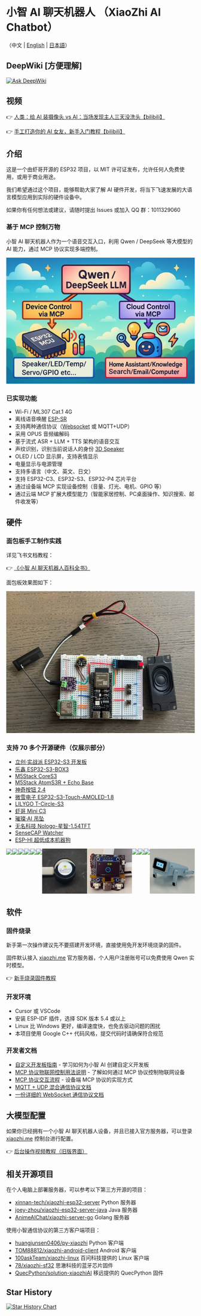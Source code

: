 # 小智 AI 聊天机器人 （XiaoZhi AI Chatbot）
（中文 | [English](README_en.md) | [日本語](README_ja.md)）

## DeepWiki [方便理解]
[![Ask DeepWiki](https://deepwiki.com/badge.svg)](https://deepwiki.com/Ky1eYang/xiaozhi-esp32)

## 视频

👉 [人类：给 AI 装摄像头 vs AI：当场发现主人三天没洗头【bilibili】](https://www.bilibili.com/video/BV1bpjgzKEhd/)

👉 [手工打造你的 AI 女友，新手入门教程【bilibili】](https://www.bilibili.com/video/BV1XnmFYLEJN/)

## 介绍

这是一个由虾哥开源的 ESP32 项目，以 MIT 许可证发布，允许任何人免费使用，或用于商业用途。

我们希望通过这个项目，能够帮助大家了解 AI 硬件开发，将当下飞速发展的大语言模型应用到实际的硬件设备中。

如果你有任何想法或建议，请随时提出 Issues 或加入 QQ 群：1011329060

### 基于 MCP 控制万物

小智 AI 聊天机器人作为一个语音交互入口，利用 Qwen / DeepSeek 等大模型的 AI 能力，通过 MCP 协议实现多端控制。

![通过MCP控制万物](docs/mcp-based-graph.jpg)

### 已实现功能

- Wi-Fi / ML307 Cat.1 4G
- 离线语音唤醒 [ESP-SR](https://github.com/espressif/esp-sr)
- 支持两种通信协议（[Websocket](docs/websocket.md) 或 MQTT+UDP）
- 采用 OPUS 音频编解码
- 基于流式 ASR + LLM + TTS 架构的语音交互
- 声纹识别，识别当前说话人的身份 [3D Speaker](https://github.com/modelscope/3D-Speaker)
- OLED / LCD 显示屏，支持表情显示
- 电量显示与电源管理
- 支持多语言（中文、英文、日文）
- 支持 ESP32-C3、ESP32-S3、ESP32-P4 芯片平台
- 通过设备端 MCP 实现设备控制（音量、灯光、电机、GPIO 等）
- 通过云端 MCP 扩展大模型能力（智能家居控制、PC桌面操作、知识搜索、邮件收发等）

## 硬件

### 面包板手工制作实践

详见飞书文档教程：

👉 [《小智 AI 聊天机器人百科全书》](https://ccnphfhqs21z.feishu.cn/wiki/F5krwD16viZoF0kKkvDcrZNYnhb?from=from_copylink)

面包板效果图如下：

![面包板效果图](docs/v1/wiring2.jpg)

### 支持 70 多个开源硬件（仅展示部分）

- <a href="https://oshwhub.com/li-chuang-kai-fa-ban/li-chuang-shi-zhan-pai-esp32-s3-kai-fa-ban" target="_blank" title="立创·实战派 ESP32-S3 开发板">立创·实战派 ESP32-S3 开发板</a>
- <a href="https://github.com/espressif/esp-box" target="_blank" title="乐鑫 ESP32-S3-BOX3">乐鑫 ESP32-S3-BOX3</a>
- <a href="https://docs.m5stack.com/zh_CN/core/CoreS3" target="_blank" title="M5Stack CoreS3">M5Stack CoreS3</a>
- <a href="https://docs.m5stack.com/en/atom/Atomic%20Echo%20Base" target="_blank" title="AtomS3R + Echo Base">M5Stack AtomS3R + Echo Base</a>
- <a href="https://gf.bilibili.com/item/detail/1108782064" target="_blank" title="神奇按钮 2.4">神奇按钮 2.4</a>
- <a href="https://www.waveshare.net/shop/ESP32-S3-Touch-AMOLED-1.8.htm" target="_blank" title="微雪电子 ESP32-S3-Touch-AMOLED-1.8">微雪电子 ESP32-S3-Touch-AMOLED-1.8</a>
- <a href="https://github.com/Xinyuan-LilyGO/T-Circle-S3" target="_blank" title="LILYGO T-Circle-S3">LILYGO T-Circle-S3</a>
- <a href="https://oshwhub.com/tenclass01/xmini_c3" target="_blank" title="虾哥 Mini C3">虾哥 Mini C3</a>
- <a href="https://oshwhub.com/movecall/cuican-ai-pendant-lights-up-y" target="_blank" title="Movecall CuiCan ESP32S3">璀璨·AI 吊坠</a>
- <a href="https://github.com/WMnologo/xingzhi-ai" target="_blank" title="无名科技Nologo-星智-1.54">无名科技 Nologo-星智-1.54TFT</a>
- <a href="https://www.seeedstudio.com/SenseCAP-Watcher-W1-A-p-5979.html" target="_blank" title="SenseCAP Watcher">SenseCAP Watcher</a>
- <a href="https://www.bilibili.com/video/BV1BHJtz6E2S/" target="_blank" title="ESP-HI 超低成本机器狗">ESP-HI 超低成本机器狗</a>

<div style="display: flex; justify-content: space-between;">
  <a href="docs/v1/lichuang-s3.jpg" target="_blank" title="立创·实战派 ESP32-S3 开发板">
    <img src="docs/v1/lichuang-s3.jpg" width="240" />
  </a>
  <a href="docs/v1/espbox3.jpg" target="_blank" title="乐鑫 ESP32-S3-BOX3">
    <img src="docs/v1/espbox3.jpg" width="240" />
  </a>
  <a href="docs/v1/m5cores3.jpg" target="_blank" title="M5Stack CoreS3">
    <img src="docs/v1/m5cores3.jpg" width="240" />
  </a>
  <a href="docs/v1/atoms3r.jpg" target="_blank" title="AtomS3R + Echo Base">
    <img src="docs/v1/atoms3r.jpg" width="240" />
  </a>
  <a href="docs/v1/magiclick.jpg" target="_blank" title="神奇按钮 2.4">
    <img src="docs/v1/magiclick.jpg" width="240" />
  </a>
  <a href="docs/v1/waveshare.jpg" target="_blank" title="微雪电子 ESP32-S3-Touch-AMOLED-1.8">
    <img src="docs/v1/waveshare.jpg" width="240" />
  </a>
  <a href="docs/v1/lilygo-t-circle-s3.jpg" target="_blank" title="LILYGO T-Circle-S3">
    <img src="docs/v1/lilygo-t-circle-s3.jpg" width="240" />
  </a>
  <a href="docs/v1/xmini-c3.jpg" target="_blank" title="虾哥 Mini C3">
    <img src="docs/v1/xmini-c3.jpg" width="240" />
  </a>
  <a href="docs/v1/movecall-cuican-esp32s3.jpg" target="_blank" title="CuiCan">
    <img src="docs/v1/movecall-cuican-esp32s3.jpg" width="240" />
  </a>
  <a href="docs/v1/wmnologo_xingzhi_1.54.jpg" target="_blank" title="无名科技Nologo-星智-1.54">
    <img src="docs/v1/wmnologo_xingzhi_1.54.jpg" width="240" />
  </a>
  <a href="docs/v1/sensecap_watcher.jpg" target="_blank" title="SenseCAP Watcher">
    <img src="docs/v1/sensecap_watcher.jpg" width="240" />
  </a>
  <a href="docs/v1/esp-hi.jpg" target="_blank" title="ESP-HI 超低成本机器狗">
    <img src="docs/v1/esp-hi.jpg" width="240" />
  </a>
</div>

## 软件

### 固件烧录

新手第一次操作建议先不要搭建开发环境，直接使用免开发环境烧录的固件。

固件默认接入 [xiaozhi.me](https://xiaozhi.me) 官方服务器，个人用户注册账号可以免费使用 Qwen 实时模型。

👉 [新手烧录固件教程](https://ccnphfhqs21z.feishu.cn/wiki/Zpz4wXBtdimBrLk25WdcXzxcnNS)

### 开发环境

- Cursor 或 VSCode
- 安装 ESP-IDF 插件，选择 SDK 版本 5.4 或以上
- Linux 比 Windows 更好，编译速度快，也免去驱动问题的困扰
- 本项目使用 Google C++ 代码风格，提交代码时请确保符合规范

### 开发者文档

- [自定义开发板指南](main/boards/README.md) - 学习如何为小智 AI 创建自定义开发板
- [MCP 协议物联网控制用法说明](docs/mcp-usage.md) - 了解如何通过 MCP 协议控制物联网设备
- [MCP 协议交互流程](docs/mcp-protocol.md) - 设备端 MCP 协议的实现方式
- [MQTT + UDP 混合通信协议文档](docs/mqtt-udp.md)
- [一份详细的 WebSocket 通信协议文档](docs/websocket.md)

## 大模型配置

如果你已经拥有一个小智 AI 聊天机器人设备，并且已接入官方服务器，可以登录 [xiaozhi.me](https://xiaozhi.me) 控制台进行配置。

👉 [后台操作视频教程（旧版界面）](https://www.bilibili.com/video/BV1jUCUY2EKM/)

## 相关开源项目

在个人电脑上部署服务器，可以参考以下第三方开源的项目：

- [xinnan-tech/xiaozhi-esp32-server](https://github.com/xinnan-tech/xiaozhi-esp32-server) Python 服务器
- [joey-zhou/xiaozhi-esp32-server-java](https://github.com/joey-zhou/xiaozhi-esp32-server-java) Java 服务器
- [AnimeAIChat/xiaozhi-server-go](https://github.com/AnimeAIChat/xiaozhi-server-go) Golang 服务器

使用小智通信协议的第三方客户端项目：

- [huangjunsen0406/py-xiaozhi](https://github.com/huangjunsen0406/py-xiaozhi) Python 客户端
- [TOM88812/xiaozhi-android-client](https://github.com/TOM88812/xiaozhi-android-client) Android 客户端
- [100askTeam/xiaozhi-linux](http://github.com/100askTeam/xiaozhi-linux) 百问科技提供的 Linux 客户端
- [78/xiaozhi-sf32](https://github.com/78/xiaozhi-sf32) 思澈科技的蓝牙芯片固件
- [QuecPython/solution-xiaozhiAI](https://github.com/QuecPython/solution-xiaozhiAI) 移远提供的 QuecPython 固件

## Star History

<a href="https://star-history.com/#78/xiaozhi-esp32&Date">
 <picture>
   <source media="(prefers-color-scheme: dark)" srcset="https://api.star-history.com/svg?repos=78/xiaozhi-esp32&type=Date&theme=dark" />
   <source media="(prefers-color-scheme: light)" srcset="https://api.star-history.com/svg?repos=78/xiaozhi-esp32&type=Date" />
   <img alt="Star History Chart" src="https://api.star-history.com/svg?repos=78/xiaozhi-esp32&type=Date" />
 </picture>
</a>
